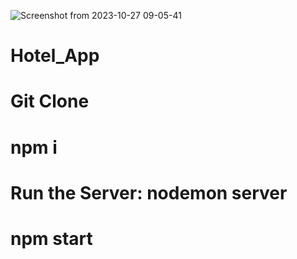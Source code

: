 ![Screenshot from 2023-10-27 09-05-41](https://github.com/Mbaliii/Hotel_App/assets/124290369/a4f4ea6b-51e7-4666-8316-7f4c0ddb8b98)
# Hotel_App
# Git Clone
# npm i
# Run the Server: nodemon server
# npm start
